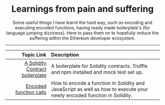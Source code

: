 <div align="center">
    <h1>
        Learnings from pain and suffering
    </h1>
    Some useful things I have learnt the hard way, such as encoding and executing encoded functions, having ready made boilerplate's (for language jumping dizziness). Here to pass them on to hopefully reduce the suffering within the Ethereum developer ecosystem. 

</div>

----

| Topic Link | Description |
|-----------:|:------------|
| [A Solidity Contract boilerplate](Educational\ContractFramework) | A boilerplate for Solidity contracts. Truffle and npm installed and mock test set up. |
| [Encoded function calls](Educational\Encoding) | How to encode a function in Solidity and JavaScript as well as how to execute your newly encoded function in Solidity. |